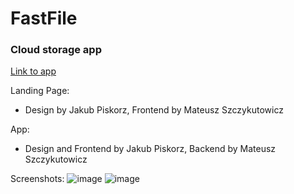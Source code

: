 # FastFile
### Cloud storage app
[Link to app](https://fastfile.netlify.app)

Landing Page:
- Design by Jakub Piskorz, Frontend by Mateusz Szczykutowicz

App:
- Design and Frontend by Jakub Piskorz, Backend by Mateusz Szczykutowicz

Screenshots:
![image](https://user-images.githubusercontent.com/54907055/162795091-e40d429b-b4cb-4120-93f0-fdde7053a545.png)
![image](https://user-images.githubusercontent.com/54907055/162795836-64827be8-ef62-4a35-8e3c-07131c463bfe.png)

